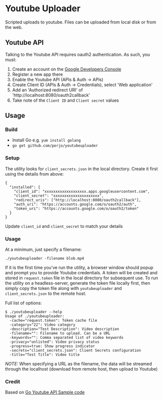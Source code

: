 # Youtube Uploader

Scripted uploads to youtube. Files can be uploaded from local disk or from the web.

## Youtube API

Talking to the Youtube API requires oauth2 authentication. As such, you must:

1. Create an account on the [Google Developers Console](https://console.developers.google.com)
1. Register a new app there
1. Enable the Youtube API (APIs & Auth -> APIs)
1. Create Client ID (APIs & Auth -> Credentials), select 'Web application'
1. Add an 'Authorized redirect URI' of 'http://localhost:8080/oauth2callback'
1. Take note of the `Client ID` and `Client secret` values

## Usage

### Build

- Install Go e.g. `yum install golang`
- `go get github.com/porjo/youtubeuploader`

### Setup

The utility looks for `client_secrets.json` in the local directory. Create it first using the details from above:

```
{
  "installed": {
    "client_id": "xxxxxxxxxxxxxxxxxxx.apps.googleusercontent.com",
    "client_secret": "xxxxxxxxxxxxxxxxxxxxx",
    "redirect_uris": ["http://localhost:8080/oauth2callback"],
    "auth_uri": "https://accounts.google.com/o/oauth2/auth",
    "token_uri": "https://accounts.google.com/o/oauth2/token"
  }
}
```

Update `client_id` and `client_secret` to match your details

### Usage

At a minimum, just specify a filename:

```
./youtubeuploader -filename blob.mp4
```

If it is the first time you've run the utility, a browser window should popup and prompt you to provide Youtube credentials. A token will be created and stored in `request.token` file in the local directory for subsequent use. To run the utility on a headless-server, generate the token file locally first, then simply copy the token file along with `youtubeuploader` and `client_secrets.json` to the remote host.

Full list of options:
```
$ ./youtubeuploader --help
Usage of ./youtubeuploader:
  -cache="request.token": Token cache file
  -category="22": Video category
  -description="Test Description": Video description
  -filename="": Filename to upload. Can be a URL
  -keywords="": Comma separated list of video keywords
  -privacy="unlisted": Video privacy status
  -progress=true: Show progress indicator
  -secrets="client_secrets.json": Client Secrets configuration
  -title="Test Title": Video title
```
*NOTE:* When specifying a URL as the filename, the data will be streamed through the localhost (download from remote host, then upload to Youtube)

### Credit

Based on [Go Youtube API Sample code](https://github.com/youtube/api-samples/tree/master/go)
